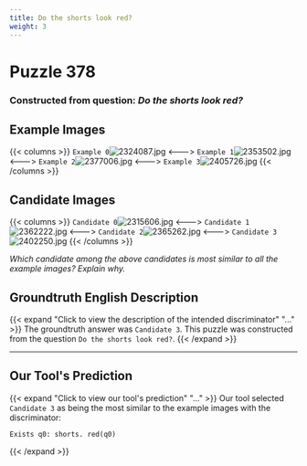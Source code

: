 ```yaml
---
title: Do the shorts look red?
weight: 3
---
```


# Puzzle 378
### Constructed from question: _Do the shorts look red?_


## Example Images
{{< columns >}}
`Example 0`![2324087.jpg](/gqa_images/2324087.jpg)
<--->
`Example 1`![2353502.jpg](/gqa_images/2353502.jpg)
<--->
`Example 2`![2377006.jpg](/gqa_images/2377006.jpg)
<--->
`Example 3`![2405726.jpg](/gqa_images/2405726.jpg)
{{< /columns >}}

## Candidate Images
{{< columns >}}
`Candidate 0`![2315606.jpg](/gqa_images/2315606.jpg)
<--->
`Candidate 1`![2362222.jpg](/gqa_images/2362222.jpg)
<--->
`Candidate 2`![2365262.jpg](/gqa_images/2365262.jpg)
<--->
`Candidate 3`![2402250.jpg](/gqa_images/2402250.jpg)
{{< /columns >}}

*Which candidate among the above candidates is most similar to all the example images? Explain why.*

## Groundtruth English Description

{{< expand "Click to view the description of the intended discriminator" "..." >}}
The groundtruth answer was `Candidate 3`. This puzzle was constructed from the question `Do the shorts look red?`.
{{< /expand >}}

---

## Our Tool's Prediction

{{< expand "Click to view our tool's prediction" "..." >}}
Our tool selected `Candidate 3` as being the most similar to the example images with the discriminator:
```plaintext
Exists q0: shorts. red(q0)
```
{{< /expand >}}
